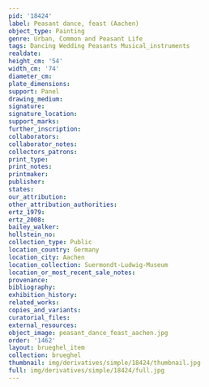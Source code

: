 ```yaml
---
pid: '18424'
label: Peasant dance, feast (Aachen)
object_type: Painting
genre: Urban, Common and Peasant Life
tags: Dancing Wedding Peasants Musical_instruments
realdate: 
height_cm: '54'
width_cm: '74'
diameter_cm: 
plate_dimensions: 
support: Panel
drawing_medium: 
signature: 
signature_location: 
support_marks: 
further_inscription: 
collaborators: 
collaborator_notes: 
collectors_patrons: 
print_type: 
print_notes: 
printmaker: 
publisher: 
states: 
our_attribution: 
other_attribution_authorities: 
ertz_1979: 
ertz_2008: 
bailey_walker: 
hollstein_no: 
collection_type: Public
location_country: Germany
location_city: Aachen
location_collection: Suermondt-Ludwig-Museum
location_or_most_recent_sale_notes: 
provenance: 
bibliography: 
exhibition_history: 
related_works: 
copies_and_variants: 
curatorial_files: 
external_resources: 
object_image: peasant_dance_feast_aachen.jpg
order: '1462'
layout: brueghel_item
collection: brueghel
thumbnail: img/derivatives/simple/18424/thumbnail.jpg
full: img/derivatives/simple/18424/full.jpg
---
```

